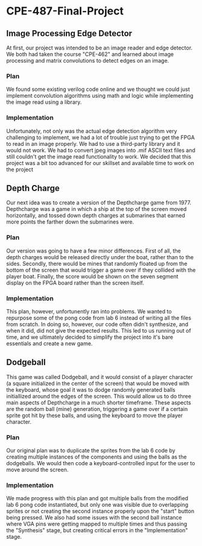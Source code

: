 # CPE-487-Final-Project

## Image Processing Edge Detector
At first, our project was intended to be an image reader and edge detector. We both had taken the course "CPE-462" and learned about image processing and matrix convolutions to detect edges on an image. 

### Plan
We found some existing verilog code online and we thought we could just implement convolution algorithms using math and logic while implementing the image read using a library. 

### Implementation
Unfortunately, not only was the actual edge detection algorithm very challenging to implement, we had a lot of trouble just trying to get the FPGA to read in an image properly. We had to use a third-party library and it would not work. We had to convert jpeg images into .mif ASCII text files and still couldn't get the image read functionality to work. We decided that this project was a bit too advanced for our skillset and available time to work on the project

## Depth Charge
Our next idea was to create a version of the Depthcharge game from 1977. Depthcharge was a game in which a ship at the top of the screen moved horizontally, and tossed down depth charges at submarines that earned more points the farther down the submarines were.

### Plan
Our version was going to have a few minor differences. First of all, the depth charges would be released directly under the boat, rather than to the sides. Secondly, there would be mines that randomly floated up from the bottom of the screen that would trigger a game over if they collided with the player boat. Finally, the score would be shown on the seven segment display on the FPGA board rather than the screen itself. 

### Implementation
This plan, however, unfortunently ran into problems. We wanted to repurpose some of the pong code from lab 6 instead of writing all the files from scratch. In doing so, however, our code often didn't synthesize, and when it did, did not give the expected results. This led to us running out of time, and we ultimately decided to simplify the project into it's bare essentials and create a new game. 

## Dodgeball
This game was called Dodgeball, and it would consist of a player character (a square initialized in the center of the screen) that would be moved with the keyboard, whose goal it was to dodge randomly generated balls initiallized around the edges of the screen. This would allow us to do three main aspects of Depthcharge in a much shorter timeframe. These aspects are the random ball (mine) generation, triggering a game over if a certain sprite got hit by these balls, and using the keyboard to move the player character.

### Plan
Our original plan was to duplicate the sprites from the lab 6 code by creating multiple instances of the components and using the balls as the dodgeballs. We would then code a keyboard-controlled input for the user to move around the screen.

### Implementation
We made progress with this plan and got multiple balls from the modified lab 6 pong code instantiated, but only one was visible due to overlapping sprites or not creating the second instance properly upon the "start" button being pressed. We also had some issues with the second ball instance where VGA pins were getting mapped to multiple times and thus passing the "Synthesis" stage, but creating critical errors in the "Implementation" stage.
